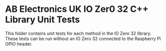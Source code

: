 AB Electronics UK IO Zer0 32 C++ Library Unit Tests
=====

This folder contains unit tests for each method in the IO Zero 32 library.  
These tests can be run without an IO Zero 32 connected to the Raspberry Pi GPIO header.